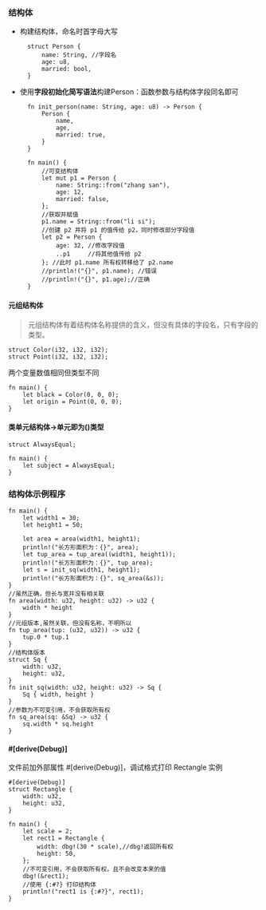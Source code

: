 ### 结构体
- 构建结构体，命名时首字母大写

        struct Person {
            name: String, //字段名
            age: u8,
            married: bool,
        }

- 使用**字段初始化简写语法**构建Person：函数参数与结构体字段同名即可

        fn init_person(name: String, age: u8) -> Person {
            Person {
                name,
                age,
                married: true,
            }
        }

        fn main() {
            //可变结构体
            let mut p1 = Person {
                name: String::from("zhang san"),
                age: 12,
                married: false,
            };
            //获取并赋值
            p1.name = String::from("li si");
            //创建 p2 并将 p1 的值传给 p2，同时修改部分字段值
            let p2 = Person {
                age: 32, //修改字段值
                ..p1     //将其他值传给 p2
            }; //此时 p1.name 所有权转移给了 p2.name
            //println!("{}", p1.name); //错误
            //println!("{}", p1.age);//正确
        }
#### 元组结构体
> 元组结构体有着结构体名称提供的含义，但没有具体的字段名，只有字段的类型。

    struct Color(i32, i32, i32);
    struct Point(i32, i32, i32);
两个变量数值相同但类型不同

    fn main() {
        let black = Color(0, 0, 0);
        let origin = Point(0, 0, 0);
    }
#### 类单元结构体->单元即为()类型
    struct AlwaysEqual;

    fn main() {
        let subject = AlwaysEqual;
    }
### 结构体示例程序
    fn main() {
        let width1 = 30;
        let height1 = 50;

        let area = area(width1, height1);
        println!("长方形面积为：{}", area);
        let tup_area = tup_area((width1, height1));
        println!("长方形面积为：{}", tup_area);
        let s = init_sq(width1, height1);
        println!("长方形面积为：{}", sq_area(&s));
    }
    //虽然正确，但长与宽并没有相关联
    fn area(width: u32, height: u32) -> u32 {
        width * height
    }
    //元组版本,虽然关联，但没有名称，不明所以
    fn tup_area(tup: (u32, u32)) -> u32 {
        tup.0 * tup.1
    }
    //结构体版本
    struct Sq {
        width: u32,
        height: u32,
    }
    fn init_sq(width: u32, height: u32) -> Sq {
        Sq { width, height }
    }
    //参数为不可变引用，不会获取所有权
    fn sq_area(sq: &Sq) -> u32 {
        sq.width * sq.height
    }
#### #[derive(Debug)]
文件前加外部属性 #[derive(Debug)]，调试格式打印 Rectangle 实例

    #[derive(Debug)]
    struct Rectangle {
        width: u32,
        height: u32,
    }

    fn main() {
        let scale = 2;
        let rect1 = Rectangle {
            width: dbg!(30 * scale),//dbg!返回所有权
            height: 50,
        };
        //不可变引用，不会获取所有权，且不会改变本来的值
        dbg!(&rect1);
        //使用 {:#?} 打印结构体
        println!("rect1 is {:#?}", rect1);
    }

